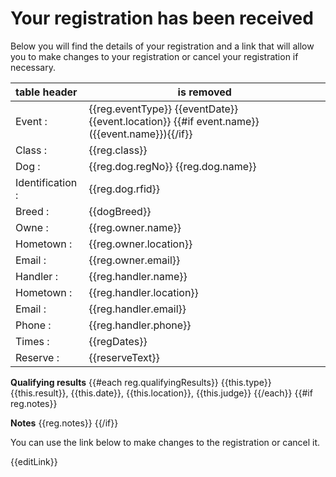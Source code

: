 [subject]: # (Registration confirmation: {{reg.eventType}} {{eventDate}} {{event.location}})

# Your registration has been received

Below you will find the details of your registration and a link that will allow you to make changes to your registration or cancel your registration if necessary.

table header | is removed
:-- | ----
Event          :| {{reg.eventType}} {{eventDate}} {{event.location}} {{#if event.name}}({{event.name}}){{/if}}
Class          :| {{reg.class}}
Dog            :| {{reg.dog.regNo}} {{reg.dog.name}}
Identification :| {{reg.dog.rfid}}
Breed          :| {{dogBreed}}
Owne           :| {{reg.owner.name}}
Hometown       :| {{reg.owner.location}}
Email          :| {{reg.owner.email}}
Handler        :| {{reg.handler.name}}
Hometown       :| {{reg.handler.location}}
Email          :| {{reg.handler.email}}
Phone          :| {{reg.handler.phone}}
Times          :| {{regDates}}
Reserve        :| {{reserveText}}

**Qualifying results**
{{#each reg.qualifyingResults}}
{{this.type}} {{this.result}}, {{this.date}}, {{this.location}}, {{this.judge}}
{{/each}}
{{#if reg.notes}}

**Notes**
{{reg.notes}}
{{/if}}

You can use the link below to make changes to the registration or cancel it.

{{editLink}}
